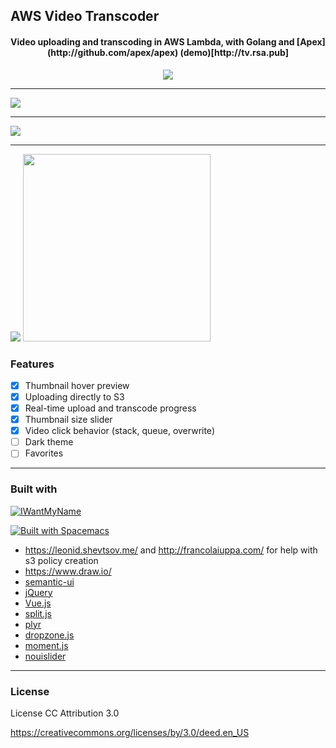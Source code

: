 ## AWS Video Transcoder

<h4 align="center">Video uploading and transcoding in AWS Lambda, with Golang and [Apex](http://github.com/apex/apex) (demo)[http://tv.rsa.pub]</h1>

<p align="center">
<img src="http://s.rsa.pub/uitmg9ds1pryawa.jpg">


<hr>

<img src="http://s.rsa.pub/o1ef6dltuq0awit.png">

<hr>

<img src="http://s.rsa.pub/yxs7ywbda9tzj3e.png">

<hr>

<img src="http://s.rsa.pub/ufbnkjezhr5ssi8.png">

<img src="http://s.rsa.pub/3o2htlqqmerxiqt.png" width="300">
</p>



### Features

- [X] Thumbnail hover preview
- [X] Uploading directly to S3
- [X] Real-time upload and transcode progress
- [X] Thumbnail size slider
- [X] Video click behavior (stack, queue, overwrite)
- [ ] Dark theme
- [ ] Favorites

---
### Built with


[![IWantMyName](http://s.rsa.pub/iwmn-square-small.png)](https://iwantmyname.com/)

[![Built with Spacemacs](https://cdn.rawgit.com/syl20bnr/spacemacs/442d025779da2f62fc86c2082703697714db6514/assets/spacemacs-badge.svg)](http://github.com/syl20bnr/spacemacs)


- https://leonid.shevtsov.me/ and http://francolaiuppa.com/ for help with s3 policy creation
- https://www.draw.io/
- [semantic-ui](http://semantic-ui.com/)
- [jQuery](http://jquery.com)
- [Vue.js](http://vuejs.org)
- [split.js](http://nathancahill.github.io/Split.js/)
- [plyr](http://plyr.io)
- [dropzone.js](http://www.dropzonejs.com)
- [moment.js](http://momentjs.com)
- [nouislider](http://refreshless.com/nouislider/)


---
### License

License CC Attribution 3.0

https://creativecommons.org/licenses/by/3.0/deed.en_US
